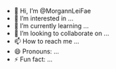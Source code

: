 - 👋 Hi, I’m @MorgannLeiFae
- 👀 I’m interested in ...
- 🌱 I’m currently learning ...
- 💞️ I’m looking to collaborate on ...
- 📫 How to reach me ...
- 😄 Pronouns: ...
- ⚡ Fun fact: ...

<!---
MorgannLeiFae/MorgannLeiFae is a ✨ special ✨ repository because its `README.md` (this file) appears on your GitHub profile.
You can click the Preview link to take a look at your changes.
--->
